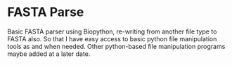 # FASTA Parse
Basic FASTA parser using Biopython, re-writing from another file type to FASTA also. 
So that I have easy access to basic python file manipulation tools as and when needed. 
Other python-based file manipulation programs maybe added at a later date.
